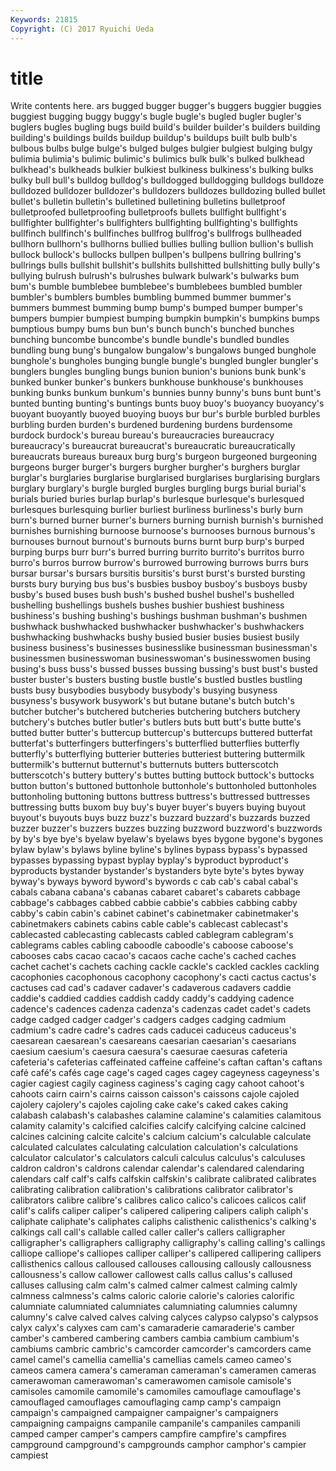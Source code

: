```yaml
---
Keywords: 21815 
Copyright: (C) 2017 Ryuichi Ueda
---
```


# title

Write contents here.
ars bugged bugger
bugger's buggers buggier buggies buggiest bugging buggy buggy's bugle bugle's
bugled bugler bugler's buglers bugles bugling bugs build build's builder
builder's builders building building's buildings builds buildup buildup's buildups built
bulb bulb's bulbous bulbs bulge bulge's bulged bulges bulgier bulgiest
bulging bulgy bulimia bulimia's bulimic bulimic's bulimics bulk bulk's bulked
bulkhead bulkhead's bulkheads bulkier bulkiest bulkiness bulkiness's bulking bulks bulky
bull bull's bulldog bulldog's bulldogged bulldogging bulldogs bulldoze bulldozed bulldozer
bulldozer's bulldozers bulldozes bulldozing bulled bullet bullet's bulletin bulletin's bulletined
bulletining bulletins bulletproof bulletproofed bulletproofing bulletproofs bullets bullfight bullfight's bullfighter
bullfighter's bullfighters bullfighting bullfighting's bullfights bullfinch bullfinch's bullfinches bullfrog bullfrog's
bullfrogs bullheaded bullhorn bullhorn's bullhorns bullied bullies bulling bullion bullion's
bullish bullock bullock's bullocks bullpen bullpen's bullpens bullring bullring's bullrings
bulls bullshit bullshit's bullshits bullshitted bullshitting bully bully's bullying bulrush
bulrush's bulrushes bulwark bulwark's bulwarks bum bum's bumble bumblebee bumblebee's
bumblebees bumbled bumbler bumbler's bumblers bumbles bumbling bummed bummer bummer's
bummers bummest bumming bump bump's bumped bumper bumper's bumpers bumpier
bumpiest bumping bumpkin bumpkin's bumpkins bumps bumptious bumpy bums bun
bun's bunch bunch's bunched bunches bunching buncombe buncombe's bundle bundle's
bundled bundles bundling bung bung's bungalow bungalow's bungalows bunged bunghole
bunghole's bungholes bunging bungle bungle's bungled bungler bungler's bunglers bungles
bungling bungs bunion bunion's bunions bunk bunk's bunked bunker bunker's
bunkers bunkhouse bunkhouse's bunkhouses bunking bunks bunkum bunkum's bunnies bunny
bunny's buns bunt bunt's bunted bunting bunting's buntings bunts buoy
buoy's buoyancy buoyancy's buoyant buoyantly buoyed buoying buoys bur bur's
burble burbled burbles burbling burden burden's burdened burdening burdens burdensome
burdock burdock's bureau bureau's bureaucracies bureaucracy bureaucracy's bureaucrat bureaucrat's bureaucratic
bureaucratically bureaucrats bureaus bureaux burg burg's burgeon burgeoned burgeoning burgeons
burger burger's burgers burgher burgher's burghers burglar burglar's burglaries burglarise
burglarised burglarises burglarising burglars burglary burglary's burgle burgled burgles burgling
burgs burial burial's burials buried buries burlap burlap's burlesque burlesque's
burlesqued burlesques burlesquing burlier burliest burliness burliness's burly burn burn's
burned burner burner's burners burning burnish burnish's burnished burnishes burnishing
burnoose burnoose's burnooses burnous burnous's burnouses burnout burnout's burnouts burns
burnt burp burp's burped burping burps burr burr's burred burring
burrito burrito's burritos burro burro's burros burrow burrow's burrowed burrowing
burrows burrs burs bursar bursar's bursars bursitis bursitis's burst burst's
bursted bursting bursts bury burying bus bus's busbies busboy busboy's
busboys busby busby's bused buses bush bush's bushed bushel bushel's
bushelled bushelling bushellings bushels bushes bushier bushiest bushiness bushiness's bushing
bushing's bushings bushman bushman's bushmen bushwhack bushwhacked bushwhacker bushwhacker's bushwhackers
bushwhacking bushwhacks bushy busied busier busies busiest busily business business's
businesses businesslike businessman businessman's businessmen businesswoman businesswoman's businesswomen busing busing's
buss buss's bussed busses bussing bussing's bust bust's busted buster
buster's busters busting bustle bustle's bustled bustles bustling busts busy
busybodies busybody busybody's busying busyness busyness's busywork busywork's but butane
butane's butch butch's butcher butcher's butchered butcheries butchering butchers butchery
butchery's butches butler butler's butlers buts butt butt's butte butte's
butted butter butter's buttercup buttercup's buttercups buttered butterfat butterfat's butterfingers
butterfingers's butterflied butterflies butterfly butterfly's butterflying butterier butteries butteriest buttering
buttermilk buttermilk's butternut butternut's butternuts butters butterscotch butterscotch's buttery buttery's
buttes butting buttock buttock's buttocks button button's buttoned buttonhole buttonhole's
buttonholed buttonholes buttonholing buttoning buttons buttress buttress's buttressed buttresses buttressing
butts buxom buy buy's buyer buyer's buyers buying buyout buyout's
buyouts buys buzz buzz's buzzard buzzard's buzzards buzzed buzzer buzzer's
buzzers buzzes buzzing buzzword buzzword's buzzwords by by's bye bye's
byelaw byelaw's byelaws byes bygone bygone's bygones bylaw bylaw's bylaws
byline byline's bylines bypass bypass's bypassed bypasses bypassing bypast byplay
byplay's byproduct byproduct's byproducts bystander bystander's bystanders byte byte's bytes
byway byway's byways byword byword's bywords c cab cab's cabal
cabal's cabals cabana cabana's cabanas cabaret cabaret's cabarets cabbage cabbage's
cabbages cabbed cabbie cabbie's cabbies cabbing cabby cabby's cabin cabin's
cabinet cabinet's cabinetmaker cabinetmaker's cabinetmakers cabinets cabins cable cable's cablecast
cablecast's cablecasted cablecasting cablecasts cabled cablegram cablegram's cablegrams cables cabling
caboodle caboodle's caboose caboose's cabooses cabs cacao cacao's cacaos cache
cache's cached caches cachet cachet's cachets caching cackle cackle's cackled
cackles cackling cacophonies cacophonous cacophony cacophony's cacti cactus cactus's cactuses
cad cad's cadaver cadaver's cadaverous cadavers caddie caddie's caddied caddies
caddish caddy caddy's caddying cadence cadence's cadences cadenza cadenza's cadenzas
cadet cadet's cadets cadge cadged cadger cadger's cadgers cadges cadging
cadmium cadmium's cadre cadre's cadres cads caducei caduceus caduceus's caesarean
caesarean's caesareans caesarian caesarian's caesarians caesium caesium's caesura caesura's caesurae
caesuras cafeteria cafeteria's cafeterias caffeinated caffeine caffeine's caftan caftan's caftans
café café's cafés cage cage's caged cages cagey cageyness cageyness's
cagier cagiest cagily caginess caginess's caging cagy cahoot cahoot's cahoots
cairn cairn's cairns caisson caisson's caissons cajole cajoled cajolery cajolery's
cajoles cajoling cake cake's caked cakes caking calabash calabash's calabashes
calamine calamine's calamities calamitous calamity calamity's calcified calcifies calcify calcifying
calcine calcined calcines calcining calcite calcite's calcium calcium's calculable calculate
calculated calculates calculating calculation calculation's calculations calculator calculator's calculators calculi
calculus calculus's calculuses caldron caldron's caldrons calendar calendar's calendared calendaring
calendars calf calf's calfs calfskin calfskin's calibrate calibrated calibrates calibrating
calibration calibration's calibrations calibrator calibrator's calibrators calibre calibre's calibres calico
calico's calicoes calicos calif calif's califs caliper caliper's calipered calipering
calipers caliph caliph's caliphate caliphate's caliphates caliphs calisthenic calisthenics's calking's
calkings call call's callable called caller caller's callers calligrapher calligrapher's
calligraphers calligraphy calligraphy's calling calling's callings calliope calliope's calliopes calliper
calliper's callipered callipering callipers callisthenics callous calloused callouses callousing callously
callousness callousness's callow callower callowest calls callus callus's callused calluses
callusing calm calm's calmed calmer calmest calming calmly calmness calmness's
calms caloric calorie calorie's calories calorific calumniate calumniated calumniates calumniating
calumnies calumny calumny's calve calved calves calving calyces calypso calypso's
calypsos calyx calyx's calyxes cam cam's camaraderie camaraderie's camber camber's
cambered cambering cambers cambia cambium cambium's cambiums cambric cambric's camcorder
camcorder's camcorders came camel camel's camellia camellia's camellias camels cameo
cameo's cameos camera camera's cameraman cameraman's cameramen cameras camerawoman camerawoman's
camerawomen camisole camisole's camisoles camomile camomile's camomiles camouflage camouflage's camouflaged
camouflages camouflaging camp camp's campaign campaign's campaigned campaigner campaigner's campaigners
campaigning campaigns campanile campanile's campaniles campanili camped camper camper's campers
campfire campfire's campfires campground campground's campgrounds camphor camphor's campier campiest
